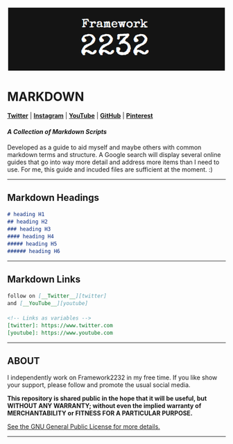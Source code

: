 <p align="center">
    <img src="https://github.com/framework2232/framework2232.github.io/blob/master/banner.png?raw=true" alt="Framework2232 Logo" width="500"/>
</p>

# MARKDOWN

[__Twitter__][Twitter]
| [__Instagram__][Instagram]
| [__YouTube__][YouTube]
| [__GitHub__][GitHub]
| [__Pinterest__][Pinterest]

#### _A Collection of Markdown Scripts_

Developed as a guide to aid myself and maybe others with common markdown terms and structure. A Google search will display several online guides that go into way more detail and address more items than I need to use. For me, this guide and incuded files are sufficient at the moment. :)

---
## Markdown Headings
```Markdown
# heading H1
## heading H2
### heading H3
#### heading H4
##### heading H5
###### heading H6
```

---
## Markdown Links
```Markdown
follow on [__Twitter__][twitter]
and [__YouTube__][youtube]

<!-- Links as variables -->
[twitter]: https://www.twitter.com
[youtube]: https://www.youtube.com
```

---
## ABOUT

I independently work on Framework2232 in my free time. If you like show your support, please follow and promote the usual social media.

__This repository is shared public in the hope that it will be useful, but WITHOUT ANY WARRANTY; without even the implied warranty of MERCHANTABILITY or FITNESS FOR A PARTICULAR PURPOSE.__

[See the GNU General Public License for more details.](http://www.gnu.org/licenses/)

---


[Twitter]: https://github.com/framework2232/Python "Twitter - Framework2232"
[Instagram]: https://github.com/framework2232/HTML "Instagram - Framework2232"
[YouTube]: https://github.com/framework2232/CSS "YouTube - Framework2232"
[GitHub]: https://github.com/framework2232/Markdown "GitHub - Framework2232"
[Pinterest]: https://github.com/framework2232/Markdown "Pinterest - Framework2232"
